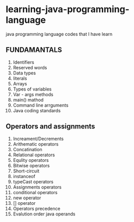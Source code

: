 # learning-java-programming-language
java programming language codes that I have learn 

## FUNDAMANTALS
1. Identifiers
2. Reserved words
3. Data types
4. literals
5. Arrays
6. Types of variables
7. Var - args methods
8. main() mathod
9. Command line arrguments
10. Java coding standards

## Operators and assignments
1. Increament/Decrements
2. Arithematic operators
3. Concatination
4. Relational operators
5. Equlity operators
6. Bitwise operators
7. Short-circuit 
8. instanceof
9. typeCast operators
10. Assignments operators
11. conditional operators
12. new operator
13. [] operator
13. Operators precedence
14. Evalution order java operands